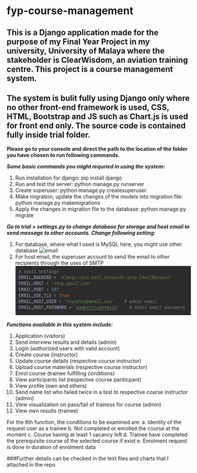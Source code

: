 # fyp-course-management
## This is a Django application made for the purpose of my Final Year Project in my university, University of Malaya where the stakeholder is ClearWisdom, an aviation training centre. This project is a course management system. 

## The system is bulit fully using Django only where no other front-end framework is used, CSS, HTML, Bootstrap and JS such as Chart.js is used for front end only. The source code is contained fully inside trial folder.  

**Please go to your console and direct the path to the location of the folder you have chosen to run following commands.**

***Some basic commands you might requried in using the system:***
1. Run installation for django: pip install django
2. Run and test the server: python manage.py runserver
3. Create superuser: python manage.py createsuperuser
4. Make migration, update the changes of the models into migration file: python manage.py makemigrations
5. Apply the changes in migration file to the database: python manage.py migrate

***Go to trial > settings.py to change database for storage and host email to send message to other accounts.
Change following setting:***
1. For database, where what I used is MySQL here, you might use other database
![email](https://github.com/YeongLIM99/fyp-course-management/blob/main/Images/Database.PNGraw=true)
2. For host email, the superuser account to send the email to other recipients through the uses of SMTP
![email](https://github.com/YeongLIM99/fyp-course-management/blob/main/Images/Email.PNG?raw=true)

***Functions available in this system include:***
1. Application (visitors)
2. Send interview results and details (admin)
3. Login (authorized users with valid account)
4. Create course (instructor)
5. Update course details (respective course instructor)
6. Upload course materials (respective course instructor)
7. Enrol course (trainee fulfilling conditions)
8. View participants list (respective course pariticpant)
8. View profile (own and others)
9. Send name list who failed twice in a test to respective course instructor (admin)
10. View visualization on pass/fail of trainess for course (admin)
11. View own results (trainee)

For the 6th function, the conditions to be examined are:
a. Identity of the request user as a trainee
b. Not completed or enrolled the course at the moment
c. Course having at least 1 vacancy left
d. Trainee have completed the prerequisite course of the selected course if exist
e. Enrolment request is done in duration of enrolment data

###Further details can be checked in the text files and charts that I attached in the repo. 
